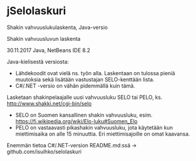 # jSelolaskuri
Shakin vahvuuslukulaskenta, Java-versio

Shakin vahvuusluvun laskenta

30.11.2017 Java, NetBeans IDE 8.2

Java-kielisestä versiosta:
- Lähdekoodit ovat vielä ns. työn alla. Laskentaan on tulossa pieniä muutoksia sekä lisätään vastustajan SELO-kenttään lista.
- C#/.NET -versio on vähän pidemmällä kuin tämä.

Lasketaan shakinpelaajalle uusi vahvuusluku SELO tai PELO, ks. http://www.shakki.net/cgi-bin/selo
- SELO on Suomen kansallinen shakin vahvuusluku, esim. https://fi.wikipedia.org/wiki/Elo-luku#Suomen_Elo
- PELO on vastaavasti pikashakin vahvuusluku, jota käytetään kun miettimisaika on alle 15 minuuttia. Eri miettimisajoille on omat kaavansa.

Enemmän tietoa C#/.NET-version README.md:ssä -> github.com/isuihko/selolaskuri 
